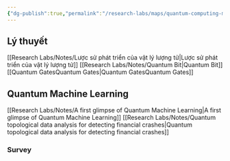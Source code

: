 ```yaml
---
{"dg-publish":true,"permalink":"/research-labs/maps/quantum-computing-moc/","tags":["quantum_computing"],"created":"2025-02-21T16:35:17.001+07:00","updated":"2025-03-11T16:24:28.446+07:00"}
---
```


## Lý thuyết
[[Research Labs/Notes/Lược sử phát triển của vật lý lượng tử\|Lược sử phát triển của vật lý lượng tử]]
[[Research Labs/Notes/Quantum Bit\|Quantum Bit]]
[[Quantum GatesQuantum Gates\|Quantum GatesQuantum Gates]]
## Quantum Machine Learning
[[Research Labs/Notes/A first glimpse of Quantum Machine Learning\|A first glimpse of Quantum Machine Learning]]
[[Research Labs/Notes/Quantum topological data analysis for detecting financial crashes\|Quantum topological data analysis for detecting financial crashes]]
### Survey

